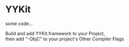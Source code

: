 YYKit
=====

some code...

Build and add YYKit.framework to your Project,<br>
then add "-ObjC" to your project's  Other Compiler Flags
